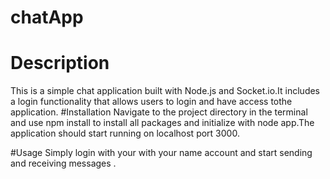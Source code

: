 # chatApp
# Description
This is a simple chat application built with Node.js and Socket.io.It includes a login functionality that allows users to login and  have access tothe application.
#Installation
Navigate to the project directory in the terminal and use npm install to install all packages and initialize with node app.The application should start running on localhost port 3000.

#Usage
Simply login with your with your name account and start sending and receiving messages .

